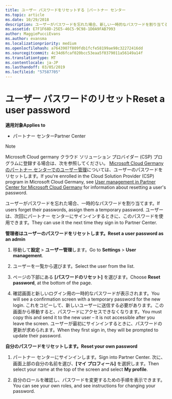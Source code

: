 ```yaml
---
title: ユーザー パスワードをリセットする |パートナー センター
ms.topic: article
ms.date: 10/29/2018
description: ユーザーがパスワードを忘れた場合、新しい一時的なパスワードを割り当てることができます。 ユーザーは、次回にパートナー センターにサインインするときに、このパスワードを使用できます。
ms.assetid: E7F1F68D-25E5-46C5-9C98-1D0A9FAB7993
author: MaggiePucciEvans
ms.author: evansma
ms.localizationpriority: medium
ms.openlocfilehash: a7643907f809fdb1fcfe58199ae98c32272416dd
ms.sourcegitcommit: 4c34d6fcaf020bcc53eaa5f0379011a56149a14f
ms.translationtype: MT
ms.contentlocale: ja-JP
ms.lasthandoff: 03/05/2019
ms.locfileid: "57587705"
---
```

# <a name="reset-a-user-password"></a><span data-ttu-id="da6f8-104">ユーザー パスワードのリセット</span><span class="sxs-lookup"><span data-stu-id="da6f8-104">Reset a user password</span></span>

<span data-ttu-id="da6f8-105">**適用対象**</span><span class="sxs-lookup"><span data-stu-id="da6f8-105">**Applies to**</span></span>

-  <span data-ttu-id="da6f8-106">パートナー センター</span><span class="sxs-lookup"><span data-stu-id="da6f8-106">Partner Center</span></span>
   
> [!NOTE]  
>  <span data-ttu-id="da6f8-107">Microsoft Cloud germany クラウド ソリューション プロバイダー (CSP) プログラムに登録する場合は、次を参照してください。 [Microsoft Cloud Germany のパートナー センターでのユーザー管理](user-management-in-partner-center-for-microsoft-cloud-germany.md)については、ユーザーのパスワードをリセットします。</span><span class="sxs-lookup"><span data-stu-id="da6f8-107">If you're enrolled in the Cloud Solution Provider (CSP) program in Microsoft Cloud Germany, see [User management in Partner Center for Microsoft Cloud Germany](user-management-in-partner-center-for-microsoft-cloud-germany.md) for information about resetting a user's password.</span></span>

<span data-ttu-id="da6f8-108">ユーザーがパスワードを忘れた場合、一時的なパスワードを割り当てます。</span><span class="sxs-lookup"><span data-stu-id="da6f8-108">If users forget their passwords, assign them a temporary password.</span></span> <span data-ttu-id="da6f8-109">ユーザーは、次回にパートナー センターにサインインするときに、このパスワードを使用できます。</span><span class="sxs-lookup"><span data-stu-id="da6f8-109">They can use it the next time they sign in to Partner Center.</span></span>

<span data-ttu-id="da6f8-110">**管理者はユーザーのパスワードをリセットします。**</span><span class="sxs-lookup"><span data-stu-id="da6f8-110">**Reset a user password as an admin**</span></span>

1.  <span data-ttu-id="da6f8-111">移動して**設定** &gt; **ユーザー管理**します。</span><span class="sxs-lookup"><span data-stu-id="da6f8-111">Go to **Settings** &gt; **User management**.</span></span>
2.  <span data-ttu-id="da6f8-112">ユーザーを一覧から選びます。</span><span class="sxs-lookup"><span data-stu-id="da6f8-112">Select the user from the list.</span></span>

3.  <span data-ttu-id="da6f8-113">ページの下部にある **[パスワードのリセット]** を選びます。</span><span class="sxs-lookup"><span data-stu-id="da6f8-113">Choose **Reset password**, at the bottom of the page.</span></span>

4.  <span data-ttu-id="da6f8-114">確認画面と新しいログイン用の一時的なパスワードが表示されます。</span><span class="sxs-lookup"><span data-stu-id="da6f8-114">You will see a confirmation screen with a temporary password for the new login.</span></span> <span data-ttu-id="da6f8-115">これをコピーして、新しいユーザーに送信する必要があります。この画面から移動すると、パスワードにアクセスできなくなります。</span><span class="sxs-lookup"><span data-stu-id="da6f8-115">You must copy this and send it to the new user – it is not accessible after you leave the screen.</span></span> <span data-ttu-id="da6f8-116">ユーザーが最初にサインインするときに、パスワードの更新が求められます。</span><span class="sxs-lookup"><span data-stu-id="da6f8-116">When they first sign in, they will be prompted to update their password.</span></span>

<span data-ttu-id="da6f8-117">**自分のパスワードをリセットします。**</span><span class="sxs-lookup"><span data-stu-id="da6f8-117">**Reset your own password**</span></span>

1.  <span data-ttu-id="da6f8-118">パートナー センターにサインインします。</span><span class="sxs-lookup"><span data-stu-id="da6f8-118">Sign into Partner Center.</span></span> <span data-ttu-id="da6f8-119">次に、画面上部の自分の名前を選び、**[マイ プロフィール]** を選択します。</span><span class="sxs-lookup"><span data-stu-id="da6f8-119">Then select your name at the top of the screen and select **My profile**.</span></span>

2.  <span data-ttu-id="da6f8-120">自分のロールを確認し、パスワードを変更するための手順を表示できます。</span><span class="sxs-lookup"><span data-stu-id="da6f8-120">You can see your own roles, and see instructions for changing your password.</span></span>

 

 



